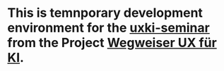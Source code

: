 # This is temnporary development environment for the [uxki-seminar](https://github.com/Wegweiser-UXfuerKI/uxki_seminar) from the Project [Wegweiser UX für KI](https://ux-fuer-ki.de/).
